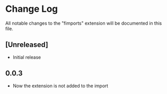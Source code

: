 # Change Log

All notable changes to the "fimports" extension will be documented in this file.

## [Unreleased]

* Initial release

## 0.0.3

* Now the extension is not added to the import
